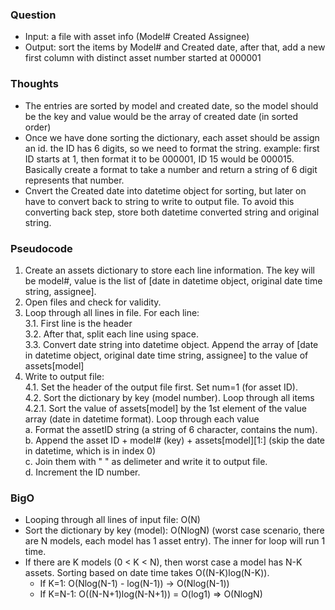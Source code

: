 ### Question
- Input: a file with asset info (Model# Created Assignee)
- Output:  sort the items by Model# and Created date, after that, add a new first column with distinct asset number started at 000001

### Thoughts
- The entries are sorted by model and created date, so the model should be the key and value would be the array of created date (in sorted order)
- Once we have done sorting the dictionary, each asset should be assign an id. the ID has 6 digits, so we need to format the string. example: first ID starts at 1, then format it to be 000001, ID 15 would be 000015. Basically create a format to take a number and return a string of 6 digit represents that number.
- Cnvert the Created date into datetime object for sorting, but later on have to convert back to string to write to output file. To avoid this converting back step, store both datetime converted string and original string.

### Pseudocode
1.  Create an assets dictionary to store each line information. The key will be model#, value is the list of [date in datetime object, original date time string, assignee].
2.  Open files and check for validity.
3.  Loop through all lines in file. For each line:\
    3.1.    First line is the header\
    3.2.    After that, split each line using space.\
    3.3.    Convert date string into datetime object. Append the array of [date in datetime object, original date time string, assignee] to the value of assets[model]
4.  Write to output file:\
    4.1.    Set the header of the output file first. Set num=1 (for asset ID).\
    4.2.    Sort the dictionary by key (model number). Loop through all items\
        4.2.1.  Sort the value of assets[model] by the 1st element of the value array (date in datetime format). Loop through each value\
            a.  Format the assetID string (a string of 6 character, contains the num).\
            b.  Append the asset ID + model# (key) + assets[model][1:] (skip the date in datetime, which is in index 0)\
            c.  Join them with " " as delimeter and write it to output file.\
            d.  Increment the ID number.

### BigO
- Looping through all lines of input file: O(N)
- Sort the dictionary by key (model): O(NlogN) (worst case scenario, there are N models, each model has 1 asset entry). The inner for loop will run 1 time.
- If there are K models (0 < K < N), then worst case a model has N-K assets. Sorting based on date time takes O((N-K)log(N-K)).
   - If K=1: O(Nlog(N-1) - log(N-1)) -> O(Nlog(N-1))
   - If K=N-1: O((N-N+1)log(N-N+1)) = O(log1)
=> O(NlogN)